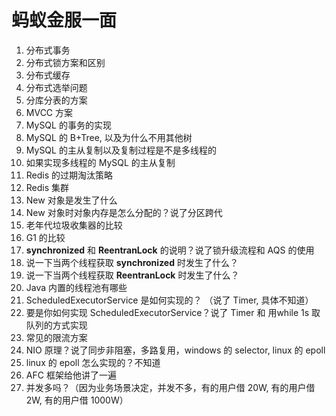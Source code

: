 # 蚂蚁金服一面

1. 分布式事务
2. 分布式锁方案和区别
3. 分布式缓存
4. 分布式选举问题
5. 分库分表的方案
6. MVCC 方案
7. MySQL 的事务的实现
8. MySQL 的 B+Tree, 以及为什么不用其他树
9. MySQL 的主从复制以及复制过程是不是多线程的
10. 如果实现多线程的 MySQL 的主从复制
11. Redis 的过期淘汰策略
12. Redis 集群
13. New 对象是发生了什么
14. New 对象时对象内存是怎么分配的？说了分区跨代
15. 老年代垃圾收集器的比较
16. G1 的比较
17. **synchronized** 和 **ReentranLock** 的说明？说了锁升级流程和 AQS 的使用
18. 说一下当两个线程获取 **synchronized** 时发生了什么？
19. 说一下当两个线程获取 **ReentranLock** 时发生了什么？
20. Java 内置的线程池有哪些
21. ScheduledExecutorService 是如何实现的？ （说了 Timer, 具体不知道）
22. 要是你如何实现 ScheduledExecutorService？说了 Timer  和 用while 1s 取队列的方式实现
23. 常见的限流方案
24. NIO 原理？说了同步非阻塞，多路复用，windows 的 selector, linux 的 epoll
25. linux 的 epoll 怎么实现的？不知道
26. AFC 框架给他讲了一遍
27. 并发多吗？（因为业务场景决定，并发不多，有的用户借 20W, 有的用户借 2W, 有的用户借 1000W）



